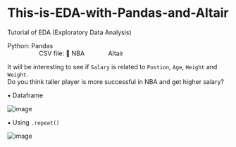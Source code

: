 # This-is-EDA-with-Pandas-and-Altair

Tutorial of EDA (Exploratory Data Analysis) <br>

Python: Pandas <br>           &emsp; &emsp; &emsp;         &emsp; CSV file: 🏀 NBA
        &emsp; &emsp; &emsp;Altair


It will be interesting to see if `Salary` is related to `Postion`, `Age`, `Height` and `Weight`. <br>
Do you think taller player is more successful in NBA and get higher salary?

▪️ Dataframe

![image](https://user-images.githubusercontent.com/62345938/211737687-2729c0da-785b-41c1-867e-b793fbe04554.png)


▪️ Using `.repeat()`

![image](https://user-images.githubusercontent.com/62345938/211735896-469850f2-2c7c-4c4a-8d50-efb11c12997d.png)

